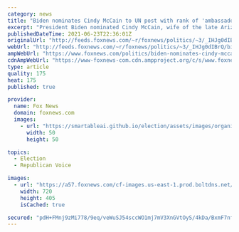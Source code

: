 ```yaml
---
category: news
title: "Biden nominates Cindy McCain to UN post with rank of 'ambassador'"
excerpt: "President Biden nominated Cindy McCain, wife of the late Arizona Republican Sen. John McCain, to be the U.S. representative to the United Nations Agencies for Food and Agriculture Wednesday."
publishedDateTime: 2021-06-23T22:36:01Z
originalUrl: "http://feeds.foxnews.com/~r/foxnews/politics/~3/_IHJg0dIBrQ/biden-nominates-cindy-mccain-in-second-round-of-key-administration-roles"
webUrl: "http://feeds.foxnews.com/~r/foxnews/politics/~3/_IHJg0dIBrQ/biden-nominates-cindy-mccain-in-second-round-of-key-administration-roles"
ampWebUrl: "https://www.foxnews.com/politics/biden-nominates-cindy-mccain-in-second-round-of-key-administration-roles.amp"
cdnAmpWebUrl: "https://www-foxnews-com.cdn.ampproject.org/c/s/www.foxnews.com/politics/biden-nominates-cindy-mccain-in-second-round-of-key-administration-roles.amp"
type: article
quality: 175
heat: 175
published: true

provider:
  name: Fox News
  domain: foxnews.com
  images:
    - url: "https://smartableai.github.io/election/assets/images/organizations/foxnews.com-50x50.jpg"
      width: 50
      height: 50

topics:
  - Election
  - Republican Voice

images:
  - url: "https://a57.foxnews.com/cf-images.us-east-1.prod.boltdns.net/v1/static/694940094001/b8f5f98e-a448-4dca-9a4c-f1954c8ef45e/472077b9-875e-45ac-b263-61ccec8d21b0/1280x720/match/720/405/image.jpg?ve=1&tl=1"
    width: 720
    height: 405
    isCached: true

secured: "pdH+FMnj9zMi778/9eq/veWuSJ54sccWO1mj7mV3XnGVtOyS/4kDa/BxmF7nfOQhMGeqQFdQ8naHGaQC8OBCNzKlwwzJLBZhCFEc1QgSYU3gG+r7mSIscAF2joS+p+a9Xx8LKj3Fh3ESy042mR1a2yG5cSs1Cyt4X/9B0TsLTYxNjpaifw79g1kAwtmslOG3yJXMXlpF9bz8ASMG5nLTWtOOda3qhPDEQx4qVn4XV7Vu7KFvSoPU84RvBxMC/vab/hVhPJNsU9GRadUKVThVWgImwL5o8BAWMW9uqdtelmMC4PNo9SCDG6/cY6n1laGiFVs/DEWFhCx74I06y7jM0Ey3KVZKyg1itRO4B6RTRfw=;6mZ3z4FQzMlUpoVKsRS+PA=="
---
```


